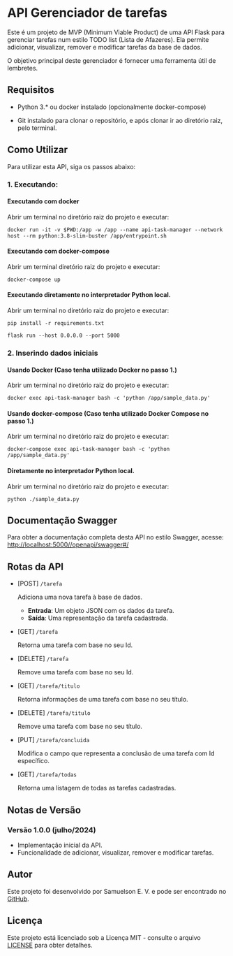 # API Gerenciador de tarefas

Este é um projeto de MVP (Minimum Viable Product) de uma API Flask para gerenciar tarefas num estilo TODO list (Lista de Afazeres).
Ela permite adicionar, visualizar, remover e modificar tarefas da base de dados. 

O objetivo principal deste gerenciador é fornecer uma ferramenta útil de lembretes.

## Requisitos

* Python 3.* ou docker instalado (opcionalmente docker-compose) 

* Git instalado para clonar o repositório, e após clonar ir ao diretório raiz, pelo terminal.

## Como Utilizar

Para utilizar esta API, siga os passos abaixo:
### 1. Executando:
#### Executando com docker  
Abrir um terminal no diretório raiz do projeto e executar:
```shell
docker run -it -v $PWD:/app -w /app --name api-task-manager --network host --rm python:3.8-slim-buster /app/entrypoint.sh 
```  
#### Executando com docker-compose
Abrir um terminal diretório raiz do projeto e executar:
```shell
docker-compose up
```
#### Executando diretamente no interpretador Python local.
Abrir um terminal no diretório raiz do projeto e executar:
```shell
pip install -r requirements.txt
```
```shell
flask run --host 0.0.0.0 --port 5000
```

### 2. Inserindo dados iniciais
#### Usando Docker (Caso tenha utilizado Docker no passo 1.)
Abrir um terminal no diretório raiz do projeto e executar:
```shell
docker exec api-task-manager bash -c 'python /app/sample_data.py'
```
#### Usando docker-compose (Caso tenha utilizado Docker Compose no passo 1.)
Abrir um terminal no diretório raiz do projeto e executar:
```shell
docker-compose exec api-task-manager bash -c 'python /app/sample_data.py'
```
#### Diretamente no interpretador Python local.
Abrir um terminal no diretório raiz do projeto e executar:
```shell
python ./sample_data.py
```


## Documentação Swagger

Para obter a documentação completa desta API no estilo Swagger, acesse: 
[http://localhost:5000//openapi/swagger#/](http://localhost:5000/openapi/swagger#/)

## Rotas da API

- [POST] `/tarefa`

  Adiciona uma nova tarefa à base de dados.

  - **Entrada**: Um objeto JSON com os dados da tarefa.
  - **Saída**: Uma representação da tarefa cadastrada.

- [GET] `/tarefa`

  Retorna uma tarefa com base no seu Id.

- [DELETE] `/tarefa`

  Remove uma tarefa com base no seu Id.

- [GET] `/tarefa/titulo`

  Retorna informações de uma tarefa com base no seu título.

- [DELETE] `/tarefa/titulo`

  Remove uma tarefa com base no seu título.

- [PUT] `/tarefa/concluida`

  Modifica o campo que representa a conclusão de uma tarefa com Id específico.

- [GET] `/tarefa/todas`

  Retorna uma listagem de todas as tarefas cadastradas.


## Notas de Versão

### Versão 1.0.0 (julho/2024)

- Implementação inicial da API.
- Funcionalidade de adicionar, visualizar, remover e modificar tarefas.

## Autor

Este projeto foi desenvolvido por Samuelson E. V. e pode ser encontrado no [GitHub](https://github.com/samuelsonev).

## Licença

Este projeto está licenciado sob a Licença MIT - consulte o arquivo [LICENSE](https://www.mit.edu/~amini/LICENSE.md) para obter detalhes.